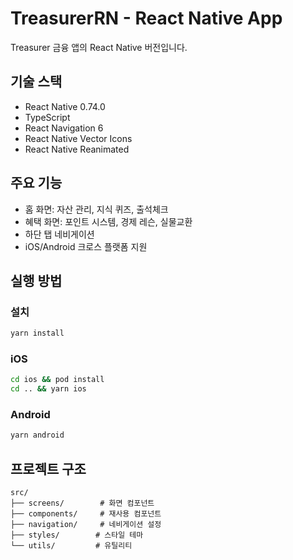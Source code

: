 # TreasurerRN - React Native App

Treasurer 금융 앱의 React Native 버전입니다.

## 기술 스택
- React Native 0.74.0
- TypeScript
- React Navigation 6
- React Native Vector Icons
- React Native Reanimated

## 주요 기능
- 홈 화면: 자산 관리, 지식 퀴즈, 출석체크
- 혜택 화면: 포인트 시스템, 경제 레슨, 실물교환
- 하단 탭 네비게이션
- iOS/Android 크로스 플랫폼 지원

## 실행 방법

### 설치
```bash
yarn install
```

### iOS
```bash
cd ios && pod install
cd .. && yarn ios
```

### Android
```bash
yarn android
```

## 프로젝트 구조
```
src/
├── screens/        # 화면 컴포넌트
├── components/     # 재사용 컴포넌트  
├── navigation/     # 네비게이션 설정
├── styles/        # 스타일 테마
└── utils/         # 유틸리티
```
